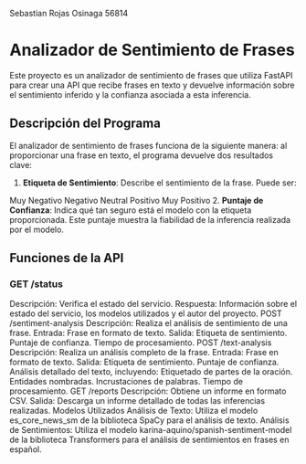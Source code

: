 Sebastian Rojas Osinaga
56814
# Analizador de Sentimiento de Frases
Este proyecto es un analizador de sentimiento de frases que utiliza FastAPI para crear una API que recibe frases en texto y devuelve información sobre el sentimiento inferido y la confianza asociada a esta inferencia.

## Descripción del Programa
El analizador de sentimiento de frases funciona de la siguiente manera: al proporcionar una frase en texto, el programa devuelve dos resultados clave:

1. **Etiqueta de Sentimiento**: Describe el sentimiento de la frase. Puede ser:

Muy Negativo
Negativo
Neutral
Positivo
Muy Positivo
2. **Puntaje de Confianza**: Indica qué tan seguro está el modelo con la etiqueta proporcionada. Este puntaje muestra la fiabilidad de la inferencia realizada por el modelo.

## Funciones de la API
### GET /status
Descripción: Verifica el estado del servicio.
Respuesta: Información sobre el estado del servicio, los modelos utilizados y el autor del proyecto.
POST /sentiment-analysis
Descripción: Realiza el análisis de sentimiento de una frase.
Entrada: Frase en formato de texto.
Salida:
Etiqueta de sentimiento.
Puntaje de confianza.
Tiempo de procesamiento.
POST /text-analysis
Descripción: Realiza un análisis completo de la frase.
Entrada: Frase en formato de texto.
Salida:
Etiqueta de sentimiento.
Puntaje de confianza.
Análisis detallado del texto, incluyendo:
Etiquetado de partes de la oración.
Entidades nombradas.
Incrustaciones de palabras.
Tiempo de procesamiento.
GET /reports
Descripción: Obtiene un informe en formato CSV.
Salida: Descarga un informe detallado de todas las inferencias realizadas.
Modelos Utilizados
Análisis de Texto: Utiliza el modelo es_core_news_sm de la biblioteca SpaCy para el análisis de texto.
Análisis de Sentimientos: Utiliza el modelo karina-aquino/spanish-sentiment-model de la biblioteca Transformers para el análisis de sentimientos en frases en español.